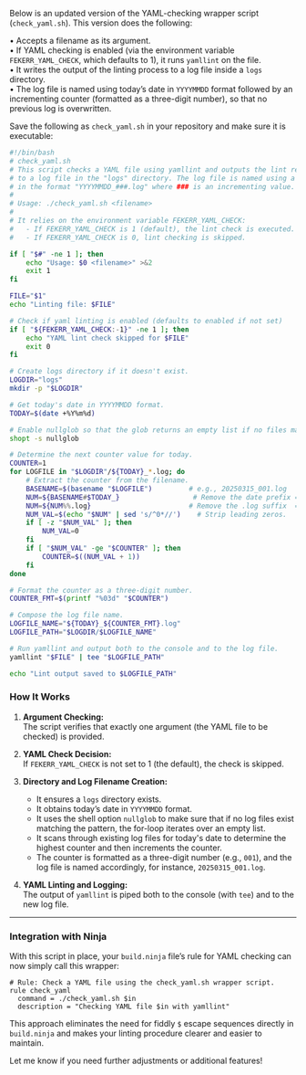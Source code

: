 Below is an updated version of the YAML-checking wrapper script (`check_yaml.sh`). This version does the following:

• Accepts a filename as its argument.  
• If YAML checking is enabled (via the environment variable `FEKERR_YAML_CHECK`, which defaults to 1), it runs `yamllint` on the file.  
• It writes the output of the linting process to a log file inside a `logs` directory.  
• The log file is named using today’s date in `YYYYMMDD` format followed by an incrementing counter (formatted as a three-digit number), so that no previous log is overwritten.

Save the following as `check_yaml.sh` in your repository and make sure it is executable:

```bash
#!/bin/bash
# check_yaml.sh
# This script checks a YAML file using yamllint and outputs the lint results
# to a log file in the "logs" directory. The log file is named using a timestamp
# in the format "YYYYMMDD_###.log" where ### is an incrementing value.
#
# Usage: ./check_yaml.sh <filename>
#
# It relies on the environment variable FEKERR_YAML_CHECK:
#   - If FEKERR_YAML_CHECK is 1 (default), the lint check is executed.
#   - If FEKERR_YAML_CHECK is 0, lint checking is skipped.

if [ "$#" -ne 1 ]; then
    echo "Usage: $0 <filename>" >&2
    exit 1
fi

FILE="$1"
echo "Linting file: $FILE"

# Check if yaml linting is enabled (defaults to enabled if not set)
if [ "${FEKERR_YAML_CHECK:-1}" -ne 1 ]; then
    echo "YAML lint check skipped for $FILE"
    exit 0
fi

# Create logs directory if it doesn't exist.
LOGDIR="logs"
mkdir -p "$LOGDIR"

# Get today's date in YYYYMMDD format.
TODAY=$(date +%Y%m%d)

# Enable nullglob so that the glob returns an empty list if no files match.
shopt -s nullglob

# Determine the next counter value for today.
COUNTER=1
for LOGFILE in "$LOGDIR"/${TODAY}_*.log; do
    # Extract the counter from the filename.
    BASENAME=$(basename "$LOGFILE")         # e.g., 20250315_001.log
    NUM=${BASENAME#$TODAY_}                  # Remove the date prefix ==> "001.log"
    NUM=${NUM%%.log}                        # Remove the .log suffix  ==> "001"
    NUM_VAL=$(echo "$NUM" | sed 's/^0*//')    # Strip leading zeros.
    if [ -z "$NUM_VAL" ]; then
        NUM_VAL=0
    fi
    if [ "$NUM_VAL" -ge "$COUNTER" ]; then
        COUNTER=$((NUM_VAL + 1))
    fi
done

# Format the counter as a three-digit number.
COUNTER_FMT=$(printf "%03d" "$COUNTER")

# Compose the log file name.
LOGFILE_NAME="${TODAY}_${COUNTER_FMT}.log"
LOGFILE_PATH="$LOGDIR/$LOGFILE_NAME"

# Run yamllint and output both to the console and to the log file.
yamllint "$FILE" | tee "$LOGFILE_PATH"

echo "Lint output saved to $LOGFILE_PATH"
```

### How It Works

1. **Argument Checking:**  
   The script verifies that exactly one argument (the YAML file to be checked) is provided.

2. **YAML Check Decision:**  
   If `FEKERR_YAML_CHECK` is not set to 1 (the default), the check is skipped.

3. **Directory and Log Filename Creation:**  
   - It ensures a `logs` directory exists.  
   - It obtains today’s date in `YYYYMMDD` format.  
   - It uses the shell option `nullglob` to make sure that if no log files exist matching the pattern, the for-loop iterates over an empty list.
   - It scans through existing log files for today's date to determine the highest counter and then increments the counter.
   - The counter is formatted as a three-digit number (e.g., `001`), and the log file is named accordingly, for instance, `20250315_001.log`.

4. **YAML Linting and Logging:**  
   The output of `yamllint` is piped both to the console (with `tee`) and to the new log file.

---

### Integration with Ninja

With this script in place, your `build.ninja` file’s rule for YAML checking can now simply call this wrapper:

```ninja
# Rule: Check a YAML file using the check_yaml.sh wrapper script.
rule check_yaml
  command = ./check_yaml.sh $in
  description = "Checking YAML file $in with yamllint"
```

This approach eliminates the need for fiddly `$` escape sequences directly in `build.ninja` and makes your linting procedure clearer and easier to maintain.

Let me know if you need further adjustments or additional features!
